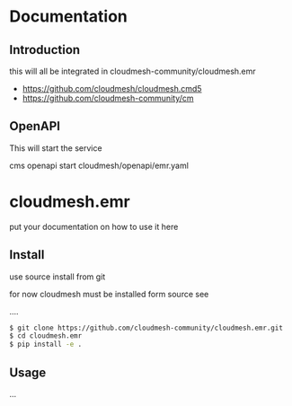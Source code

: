 Documentation
=============

## Introduction








 this will all be integrated in 
 cloudmesh-community/cloudmesh.emr

* https://github.com/cloudmesh/cloudmesh.cmd5
* https://github.com/cloudmesh-community/cm

## OpenAPI

This will start the service

cms openapi start cloudmesh/openapi/emr.yaml

# cloudmesh.emr

put your documentation on how to use it here

## Install

use source install from git

for now cloudmesh must be installed form source see

....

```bash
$ git clone https://github.com/cloudmesh-community/cloudmesh.emr.git
$ cd cloudmesh.emr
$ pip install -e .
```

## Usage

...
